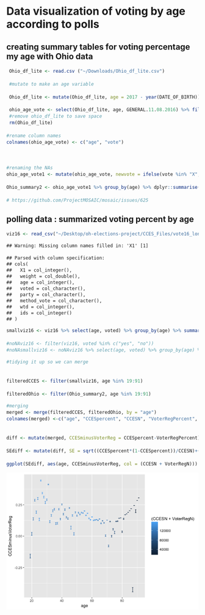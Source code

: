 Data visualization of voting by age according to polls
================

creating summary tables for voting percentage my age with Ohio data
-------------------------------------------------------------------

``` r
 Ohio_df_lite <- read.csv ("~/Downloads/Ohio_df_lite.csv")
 
 #mutate to make an age variable
 
 Ohio_df_lite <- mutate(Ohio_df_lite, age = 2017 - year(DATE_OF_BIRTH))
 
 ohio_age_vote <- select(Ohio_df_lite, age, GENERAL.11.08.2016) %>% filter(age < 99)
 #remove ohio_df_lite to save space
 rm(Ohio_df_lite)

#rename column names
colnames(ohio_age_vote) <- c("age", "vote")



#renaming the NAs
ohio_age_vote1 <- mutate(ohio_age_vote, newvote = ifelse(vote %in% "X", "X", "O"))

Ohio_summary2 <- ohio_age_vote1 %>% group_by(age) %>% dplyr::summarise(perc = base::mean(newvote == "X"), n())

# https://github.com/ProjectMOSAIC/mosaic/issues/625
```

polling data : summarized voting percent by age
-----------------------------------------------

``` r
viz16 <- read_csv("~/Desktop/oh-elections-project/CCES_Files/vote16_long.csv")
```

    ## Warning: Missing column names filled in: 'X1' [1]

    ## Parsed with column specification:
    ## cols(
    ##   X1 = col_integer(),
    ##   weight = col_double(),
    ##   age = col_integer(),
    ##   voted = col_character(),
    ##   party = col_character(),
    ##   method_vote = col_character(),
    ##   wtd = col_integer(),
    ##   ids = col_integer()
    ## )

``` r
smallviz16 <- viz16 %>% select(age, voted) %>% group_by(age) %>% summarize(percent_voted = base::mean(voted == "yes"), n())

#noNAviz16 <- filter(viz16, voted %in% c("yes", "no"))
#noNAsmallviz16 <- noNAviz16 %>% select(age, voted) %>% group_by(age) %>% summarize(percent_voted_noNA = base::mean(voted == "yes"))
```

``` r
#tidying it up so we can merge


filteredCCES <- filter(smallviz16, age %in% 19:91)

filteredOhio <- filter(Ohio_summary2, age %in% 19:91)
```

``` r
#merging
merged <- merge(filteredCCES, filteredOhio, by = "age")
colnames(merged) <-c("age", "CCESpercent", "CCESN", "VoterRegPercent", "VoterRegN")


diff <- mutate(merged, CCESminusVoterReg = CCESpercent-VoterRegPercent)

SEdiff <- mutate(diff, SE = sqrt((CCESpercent*(1-CCESpercent))/CCESN)+((VoterRegPercent*(1-VoterRegPercent))/VoterRegN))

ggplot(SEdiff, aes(age, CCESminusVoterReg, col = (CCESN + VoterRegN))) + geom_errorbar(aes(ymin = CCESminusVoterReg - SE, ymax = CCESminusVoterReg + SE))
```

![](full_scale_viz_files/figure-markdown_github/Merge%20and%20Plot-1.png)
